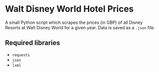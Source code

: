 # Walt Disney World Hotel Prices

A small Python script which scrapes the prices (in GBP) of all Disney Resorts at Walt Disney World for a given year. Data is saved as a `.json` file.

## Required libraries

* `requests`
* `json`
* `lxml`
